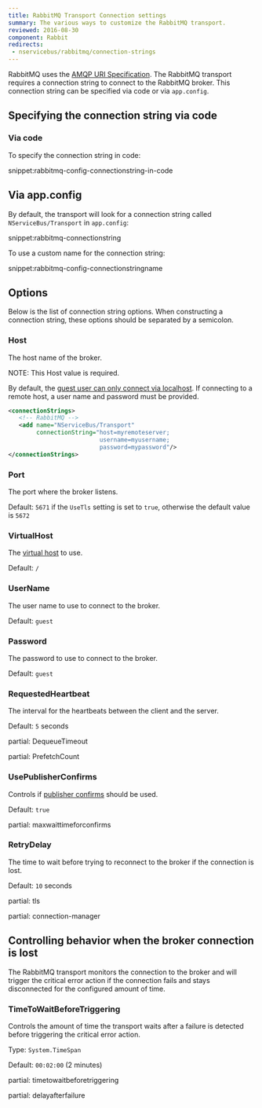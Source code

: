 ```yaml
---
title: RabbitMQ Transport Connection settings
summary: The various ways to customize the RabbitMQ transport.
reviewed: 2016-08-30
component: Rabbit
redirects:
 - nservicebus/rabbitmq/connection-strings
---
```



RabbitMQ uses the [AMQP URI Specification](https://www.rabbitmq.com/uri-spec.html). The RabbitMQ transport requires a connection string to connect to the RabbitMQ broker. This connection string can be specified via code or via `app.config`.


## Specifying the connection string via code


### Via code

To specify the connection string in code:

snippet:rabbitmq-config-connectionstring-in-code


## Via app.config

By default, the transport will look for a connection string called `NServiceBus/Transport` in `app.config`:

snippet:rabbitmq-connectionstring

To use a custom name for the connection string:

snippet:rabbitmq-config-connectionstringname


## Options

Below is the list of connection string options. When constructing a connection string, these options should be separated by a semicolon.


### Host

The host name of the broker.

NOTE: This Host value is required.

By default, the [guest user can only connect via localhost](https://www.rabbitmq.com/access-control.html). If connecting to a remote host, a user name and password must be provided.

```xml
<connectionStrings>
   <!-- RabbitMQ -->
   <add name="NServiceBus/Transport"
        connectionString="host=myremoteserver;
                          username=myusername;
                          password=mypassword"/>
</connectionStrings>
```


### Port

The port where the broker listens.

Default: `5671` if the `UseTls` setting is set to `true`, otherwise the default value is `5672`


### VirtualHost

The [virtual host](https://www.rabbitmq.com/access-control.html) to use.

Default: `/`


### UserName

The user name to use to connect to the broker.

Default: `guest`


### Password

The password to use to connect to the broker.

Default: `guest`


### RequestedHeartbeat

The interval for the heartbeats between the client and the server.

Default: `5` seconds


partial: DequeueTimeout


partial: PrefetchCount


### UsePublisherConfirms

Controls if [publisher confirms](https://www.rabbitmq.com/confirms.html) should be used.

Default: `true`


partial: maxwaittimeforconfirms


### RetryDelay

The time to wait before trying to reconnect to the broker if the connection is lost.

Default: `10` seconds


partial: tls

partial: connection-manager


## Controlling behavior when the broker connection is lost

The RabbitMQ transport monitors the connection to the broker and will trigger the critical error action if the connection fails and stays disconnected for the configured amount of time.


### TimeToWaitBeforeTriggering

Controls the amount of time the transport waits after a failure is detected before triggering the critical error action.

Type: `System.TimeSpan`

Default: `00:02:00` (2 minutes)

partial: timetowaitbeforetriggering


partial: delayafterfailure